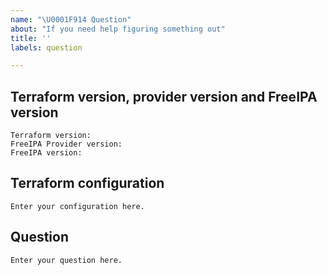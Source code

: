 ```yaml
---
name: "\U0001F914 Question"
about: "If you need help figuring something out"
title: ''
labels: question

---
```


<!---
Hi, please provide as much information as possible when asking your question. 
-->

## Terraform version, provider version and FreeIPA version
```
Terraform version:
FreeIPA Provider version:
FreeIPA version:
```
## Terraform configuration
```hcl
Enter your configuration here.
```

## Question
```
Enter your question here.
```
